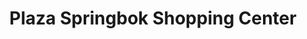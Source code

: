 ---
title: "Plaza Springbok Shopping Center"
url: /springbok/plaza-springbok-shopping-center/
shop: mall
---